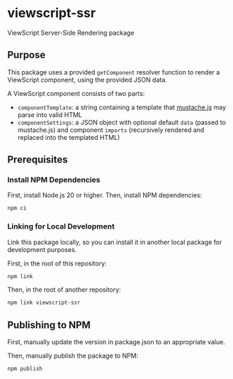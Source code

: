 # viewscript-ssr

ViewScript Server-Side Rendering package

## Purpose

This package uses a provided `getComponent` resolver function to render a ViewScript component, using the provided JSON data.

A ViewScript component consists of two parts:
- `componentTemplate`: a string containing a template that [mustache.js](https://github.com/janl/mustache.js) may parse into valid HTML
- `componentSettings`: a JSON object with optional default `data` (passed to mustache.js) and component `imports` (recursively rendered and replaced into the templated HTML)

## Prerequisites

### Install NPM Dependencies

First, install Node.js 20 or higher. Then, install NPM dependencies:

```bash
npm ci
```

### Linking for Local Development

Link this package locally, so you can install it in another local package for development purposes.

First, in the root of this repository:

```bash
npm link
```

Then, in the root of another repository:

```bash
npm link viewscript-ssr
```

## Publishing to NPM

First, manually update the version in package.json to an appropriate value.

Then, manually publish the package to NPM:

```bash
npm publish
```
